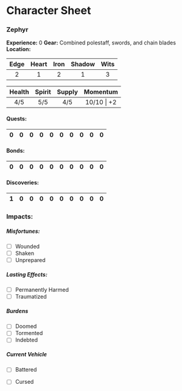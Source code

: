 # Character Sheet

### Zephyr
**Experience:** 0
**Gear:** Combined polestaff, swords, and chain blades
**Location:** 

|  Edge  |  Heart  |  Iron  |  Shadow  |  Wits  |
| :----: | :-----: | :----: | :------: | :----: |
|    2   |    1    |    2   |     1    |    3   |

|  Health  | Spirit |  Supply  |    Momentum   |
| :------: | :----: | :------: | :------------: |
|   4/5    |  5/5   |    4/5   |   10/10 \| +2  |

#### Quests:
 0  |  0  |  0  |  0  |  0  |  0  |  0  |  0  |  0  |  0
--- | --- | --- | --- | --- | --- | --- | --- | --- | ---
 
#### Bonds:
 0  |  0  |  0  |  0  |  0  |  0  |  0  |  0  |  0  |  0
--- | --- | --- | --- | --- | --- | --- | --- | --- | ---
 
#### Discoveries:
 1  |  0  |  0  |  0  |  0  |  0  |  0  |  0  |  0  |  0
--- | --- | --- | --- | --- | --- | --- | --- | --- | ---


### Impacts:
##### Misfortunes:
- [ ] Wounded
- [ ] Shaken
- [ ] Unprepared

##### Lasting Effects:
- [ ] Permanently Harmed
- [ ] Traumatized

##### Burdens
- [ ] Doomed
- [ ] Tormented
- [ ] Indebted

##### Current Vehicle
- [ ] Battered
- [ ] Cursed
 